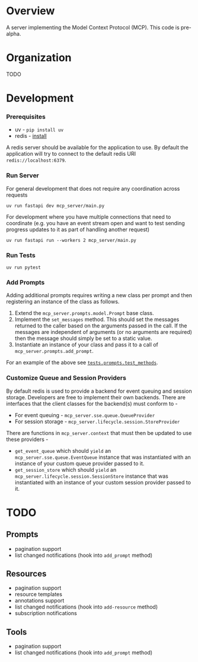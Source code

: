 # Overview
A server implementing the Model Context Protocol (MCP). This code is pre-alpha.

# Organization
TODO

# Development

### Prerequisites
* uv - `pip install uv`
* redis - [install](https://redis.io/docs/latest/operate/oss_and_stack/install/archive/install-redis/)

A redis server should be available for the application to use. By default the
application will try to connect to the default redis URI `redis://localhost:6379`.

### Run Server
For general development that does not require any coordination across requests

    uv run fastapi dev mcp_server/main.py

For development where you have multiple connections that need to coordinate (e.g.
you have an event stream open and want to test sending progress updates to it as
part of handling another request)

    uv run fastapi run --workers 2 mcp_server/main.py

### Run Tests

    uv run pytest

### Add Prompts

Adding additional prompts requires writing a new class per prompt and then registering an
instance of the class as follows.

1. Extend the `mcp_server.prompts.model.Prompt` base class.
2. Implement the `set_messages` method. This should set the messages returned to the caller based on the arguments passed in the call. If the messages are independent of arguments (or no arguments are required) then the message should simply be set to a static value.
3. Instantiate an instance of your class and pass it to a call of `mcp_server.prompts.add_prompt`.

For an example of the above see [`tests.prompts.test_methods`](tests/prompts/test_methods.py).

### Customize Queue and Session Providers

By default redis is used to provide a backend for event queuing and session storage.
Developers are free to implement their own backends. There are interfaces that the
client classes for the backend(s) must conform to -
* For event queuing - `mcp_server.sse.queue.QueueProvider`
* For session storage - `mcp_server.lifecycle.session.StoreProvider`

There are functions in `mcp_server.context` that must then be updated to use these
providers -
* `get_event_queue` which should `yield` an `mcp_server.sse.queue.EventQueue` instance that was instantiated with an instance of your custom queue provider passed to it.
* `get_session_store` which should `yield` an `mcp_server.lifecycle.session.SessionStore` instance that was instantiated with an instance of your custom session provider passed to it.

# TODO

## Prompts
- pagination support
- list changed notifications (hook into `add_prompt` method)

## Resources
- pagination support
- resource templates
- annotations support
- list changed notifications (hook into `add-resource` method)
- subscription notifications

## Tools
- pagination support
- list changed notifications (hook into `add_prompt` method)
